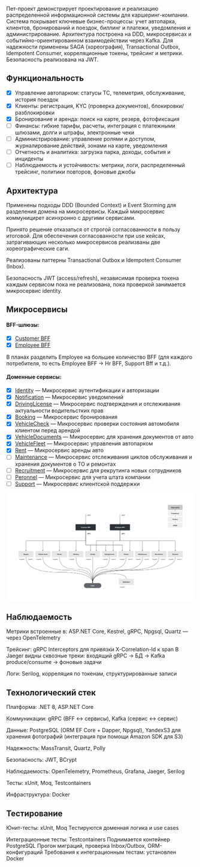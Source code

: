 Пет-проект демонстрирует проектирование и реализацию распределенной информационной системы для каршеринг-компании. Система покрывает ключевые бизнес-процессы: учет автопарка, клиентов, бронирований и поездок, биллинг и платежи, уведомления и администрирование. Архитектура построена на DDD, микросервисах и событийно-ориентированном взаимодействии через Kafka. Для надежности применены SAGA (хореография), Transactional Outbox, Idempotent Consumer, корреляционные токены, трейсинг и метрики. Безопасность реализована на JWT.

## Функциональность

- [x] Управление автопарком: статусы ТС, телеметрия, обслуживание, история поездок
- [x] Клиенты: регистрация, KYC (проверка документов), блокировки/разблокировки
- [x] Бронирование и аренда: поиск на карте, резерв, фотофиксация
- [ ] Финансы: гибкие тарифы, расчеты, интеграция с платежными шлюзами, долги и штрафы, электронные чеки
- [ ] Администрирование: управление ролями и доступом, журналирование действий, зонами на карте, уведомления
- [ ] Отчетность и аналитика: загрузка парка, доходы, события и инциденты
- [ ] Наблюдаемость и устойчивость: метрики, логи, распределенный трейсинг, политики повторов, фоновые джобы

## Архитектура

Применены подходы DDD (Bounded Context) и Event Storming для разделения домена на микросервисы. Каждый микросервис коммуницирет асинхронно с другими сервисами. 

Принято решение отказаться от строгой согласованности в пользу итоговой. Для обеспечения согласованности при use кейсах, затрагивающих несколько микросервисов реализваны две хореографические саги.

Реализованы паттерны Transactional Outbox и Idempotent Consumer (Inbox).

Безопасность JWT (access/refresh), независимая проверка токена каждым сервисом пока не реализована, пока проверкой занимается микросервис identity.

## Микросервисы

#### BFF-шлюзы:
- [x] [Customer BFF](https://github.com/wheel-pet-project/customer-bff "Ссылка на репозиторий")
- [x] [Employee BFF](https://github.com/wheel-pet-project/employee-bff "Ссылка на репозиторий") 

В планах разделить Employee на большее количество BFF (для каждого потребителя, то есть Employee BFF → Hr BFF, Support Bff и т.д.).

#### Доменные сервисы:
- [x] [Identity](https://github.com/wheel-pet-project/identity "Ссылка на репозиторий") — Микросервис аутентификации и авторизации
- [x] [Notification](https://github.com/wheel-pet-project/notification "Ссылка на репозиторий") — Микросервис уведомлений
- [x] [DrivingLicense](https://github.com/wheel-pet-project/drivinglicense "Ссылка на репозиторий") — Микросервис подтверждения и отслеживания актуальности водительстких прав
- [x] [Booking](https://github.com/wheel-pet-project/booking "Ссылка на репозиторий") — Микросервис бронирования
- [x] [VehicleCheck](https://github.com/wheel-pet-project/car-check "Ссылка на репозиторий") — Микросервис проверки состояния автомобиля клиентом перед арендой
- [x] [VehicleDocuments](https://github.com/wheel-pet-project/vehicle-docs "Ссылка на репозиторий") — Микросервис для хранения документов от авто
- [x] [VehicleFleet](https://github.com/wheel-pet-project/vehicle-fleet "Ссылка на репозиторий") — Микросервис управления автопарком
- [x] [Rent](https://github.com/wheel-pet-project/rent "Ссылка на репозиторий") — Микросервис аренды авто
- [ ] [Maintenance](- "Ссылка на репозиторий") — Микросервис отслеживания циклов обслуживания и хранения документов о ТО и ремонтах
- [ ] [Recruitment](- "Ссылка на репозиторий") — Микросервис для рекрутинга новых сотрудников
- [ ] [Peronnel](- "Ссылка на репозиторий") — Микросервис для учета штата компании
- [ ] [Support](- "Ссылка на репозиторий") — Микросервис клиентской поддержки

![](/assets/images/wheel-diagramm.png)

## Наблюдаемость

Метрики встроенные в: ASP.NET Core, Kestrel, gRPC, Npgsql, Quartz — через OpenTelemetry

Трейсинг: gRPC Interceptors для привязки X-Correlation-Id к span
В Jaeger видны сквозные треки: входящий gRPC → БД → Kafka produce/consume → фоновые задачи

Логи: Serilog, корреляция по токенам, структурированные записи

## Технологический стек

Платформа: .NET 8, ASP.NET Core

Коммуникации: gRPC (BFF ↔ сервисы), Kafka (сервис ↔ сервис)

Данные: PostgreSQL (ORM EF Core + Dapper, Npgsql), YandexS3 для хранения фотографий (интеграция при помощи Amazon SDK для S3)

Надежность: MassTransit, Quartz, Polly

Безопасность: JWT, BCrypt

Наблюдаемость: OpenTelemetry, Prometheus, Grafana, Jaeger, Serilog

Тесты: xUnit, Moq, Testcontainers

Инфраструктура: Docker

## Тестирование

Юнит-тесты: xUnit, Moq
Тестируются доменная логика и use cases

Интеграционные тесты: Testcontainers
Поднимается контейнер PostgreSQL
Прогон миграций, проверка Inbox/Outbox, ORM-конфигураций
Требования к интеграционным тестам: установлен Docker
